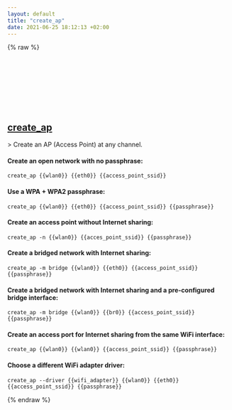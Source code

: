 ```yaml
---
layout: default
title: "create_ap"
date: 2021-06-25 18:12:13 +02:00
---
```

{% raw %}
<h2 id="create_ap">
  <a href="/en/linux/create_ap.html">create_ap</a> <a href="#create_ap"><svg class="icon">
    <use href="/assets/images/unicode_sprite.svg#link" />
  </svg></a>
</h2>
> Create an AP (Access Point) at any channel.

#### Create an open network with no passphrase:
```shell
create_ap {{wlan0}} {{eth0}} {{access_point_ssid}}
```
#### Use a WPA + WPA2 passphrase:
```shell
create_ap {{wlan0}} {{eth0}} {{access_point_ssid}} {{passphrase}}
```
#### Create an access point without Internet sharing:
```shell
create_ap -n {{wlan0}} {{acces_point_ssid}} {{passphrase}}
```
#### Create a bridged network with Internet sharing:
```shell
create_ap -m bridge {{wlan0}} {{eth0}} {{access_point_ssid}} {{passphrase}}
```
#### Create a bridged network with Internet sharing and a pre-configured bridge interface:
```shell
create_ap -m bridge {{wlan0}} {{br0}} {{access_point_ssid}} {{passphrase}}
```
#### Create an access port for Internet sharing from the same WiFi interface:
```shell
create_ap {{wlan0}} {{wlan0}} {{access_point_ssid}} {{passphrase}}
```
#### Choose a different WiFi adapter driver:
```shell
create_ap --driver {{wifi_adapter}} {{wlan0}} {{eth0}} {{access_point_ssid}} {{passphrase}}
```
{% endraw %}